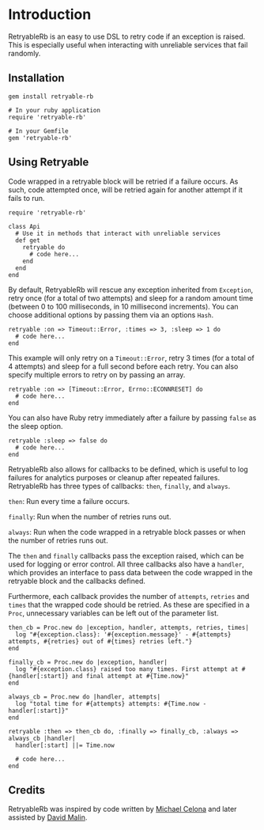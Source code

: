 Introduction
============

RetryableRb is an easy to use DSL to retry code if an exception is raised.  This is especially useful when interacting with unreliable services that fail randomly.

Installation
------------

    gem install retryable-rb

    # In your ruby application
    require 'retryable-rb'

    # In your Gemfile
    gem 'retryable-rb'

Using Retryable
---------------

Code wrapped in a retryable block will be retried if a failure occurs.  As such, code attempted once, will be retried again for another attempt if it fails to run.

    require 'retryable-rb'

    class Api
      # Use it in methods that interact with unreliable services
      def get
        retryable do
          # code here...
        end
      end
    end

By default, RetryableRb will rescue any exception inherited from `Exception`, retry once (for a total of two attempts) and sleep for a random amount time (between 0 to 100 milliseconds, in 10 millisecond increments).  You can choose additional options by passing them via an options `Hash`.

    retryable :on => Timeout::Error, :times => 3, :sleep => 1 do
      # code here...
    end

This example will only retry on a `Timeout::Error`, retry 3 times (for a total of 4 attempts) and sleep for a full second before each retry.  You can also specify multiple errors to retry on by passing an array.

    retryable :on => [Timeout::Error, Errno::ECONNRESET] do
      # code here...
    end

You can also have Ruby retry immediately after a failure by passing `false` as the sleep option.

    retryable :sleep => false do
      # code here...
    end

RetryableRb also allows for callbacks to be defined, which is useful to log failures for analytics purposes or cleanup after repeated failures.  RetryableRb has three types of callbacks: `then`, `finally`, and `always`.

`then`: Run every time a failure occurs.

`finally`: Run when the number of retries runs out.

`always`: Run when the code wrapped in a retryable block passes or when the number of retries runs out.

The `then` and `finally` callbacks pass the exception raised, which can be used for logging or error control.  All three callbacks also have a `handler`, which provides an interface to pass data between the code wrapped in the retryable block and the callbacks defined.

Furthermore, each callback provides the number of `attempts`, `retries` and `times` that the wrapped code should be retried.  As these are specified in a `Proc`, unnecessary variables can be left out of the parameter list.

    then_cb = Proc.new do |exception, handler, attempts, retries, times|
      log "#{exception.class}: '#{exception.message}' - #{attempts} attempts, #{retries} out of #{times} retries left."}
    end

    finally_cb = Proc.new do |exception, handler|
      log "#{exception.class} raised too many times. First attempt at #{handler[:start]} and final attempt at #{Time.now}"
    end

    always_cb = Proc.new do |handler, attempts|
      log "total time for #{attempts} attempts: #{Time.now - handler[:start]}"
    end

    retryable :then => then_cb do, :finally => finally_cb, :always => always_cb |handler|
      handler[:start] ||= Time.now

      # code here...
    end

Credits
-------

RetryableRb was inspired by code written by [Michael Celona](http://github.com/mcelona) and later assisted by [David Malin](http://github.com/dmalin).